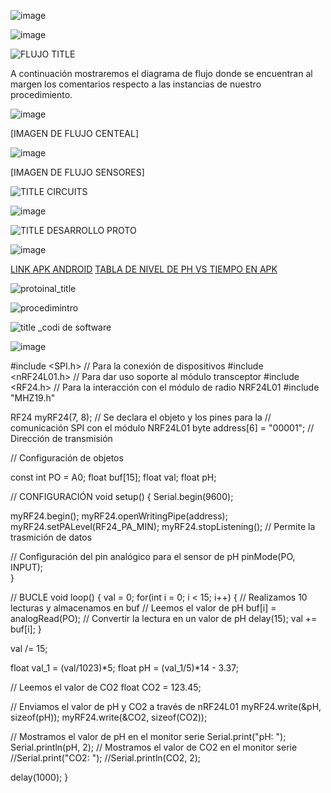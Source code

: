 ![image](https://github.com/Fx2048/Team_4_FdD/assets/131219987/84851120-fdf1-4d56-8913-b782fd5ffb4d)



![image](https://github.com/Fx2048/Team_4_FdD/assets/131219987/1c361b20-874d-4d26-b355-46d7d8639e7b)


![FLUJO TITLE](https://github.com/Fx2048/Team_4_FdD/assets/131219987/28a1f97a-6aa1-4b39-88c2-abf4804b01e7)

A continuación mostraremos el diagrama de flujo donde se encuentran al margen los comentarios respecto a las instancias de nuestro procedimiento.

![image](https://github.com/Fx2048/Team_4_FdD/assets/131219987/49598391-a8be-4c26-bd8c-4c455c975427)

[IMAGEN DE FLUJO CENTEAL]

![image](https://github.com/Fx2048/Team_4_FdD/assets/131219987/88aff30e-a657-4409-82dc-dff470d58abf)


[IMAGEN DE FLUJO SENSORES]


![TITLE CIRCUITS](https://github.com/Fx2048/Team_4_FdD/assets/131219987/0abbabdd-5bd8-49eb-81ed-425ae01978a9)


![image](https://github.com/Fx2048/Team_4_FdD/assets/131219987/8de5e80f-dabe-4519-b07e-2892b7e0fec8)



![TITLE DESARROLLO PROTO](https://github.com/Fx2048/Team_4_FdD/assets/131219987/459513f2-7fa7-4c5d-8a46-573f9f69b0ac)

![image](https://github.com/Fx2048/Team_4_FdD/assets/131219987/aaa709fb-c21b-4a52-80b2-8c0727f74af4)


[LINK APK ANDROID](https://github.com/Fx2048/Team_4_FdD/blob/main/Software/ECOPUREHARVEST.apk)
[TABLA DE NIVEL DE PH VS TIEMPO EN APK](https://thingspeak.com/channels/2428834/charts/1?bgcolor=%23ffffff&color=%23d62020&dynamic=true&results=60&type=line&update=15)


![protoinal_title](https://github.com/Fx2048/Team_4_FdD/assets/131219987/7f8a8efe-7a2e-4f45-b25e-39c1977b3dca)


![procedimintro](https://github.com/Fx2048/Team_4_FdD/assets/131219987/b426f154-8f37-49f0-ac67-07f515cd8d49)


![title _codi de software](https://github.com/Fx2048/Team_4_FdD/assets/131219987/4c893b84-840e-417b-a295-f762da3e8265)

![image](https://github.com/Fx2048/Team_4_FdD/assets/131219987/a3f6c5c2-ed8e-4666-8b00-56de90f37f22)


#include <SPI.h>      // Para la conexión de dispositivos
#include <nRF24L01.h> // Para dar uso soporte al módulo transceptor 
#include <RF24.h>     // Para la interacción con el módulo de radio NRF24L01
#include "MHZ19.h"

RF24 myRF24(7, 8);    // Se declara el objeto y los pines para la 
                      // comunicación SPI con el módulo NRF24L01
byte address[6] = "00001"; // Dirección de transmisión


// Configuración de objetos

const int PO = A0; 
float buf[15];
float val; 
float pH;

// CONFIGURACIÓN
void setup() {
  Serial.begin(9600);
  
  myRF24.begin();
  myRF24.openWritingPipe(address);
  myRF24.setPALevel(RF24_PA_MIN);
  myRF24.stopListening();   // Permite la trasmición de datos

  // Configuración del pin analógico para el sensor de pH
  pinMode(PO, INPUT);  
}

// BUCLE
void loop() {
  val = 0;
  for(int i = 0; i < 15; i++) {    // Realizamos 10 lecturas y almacenamos en buf
    // Leemos el valor de pH
    buf[i] = analogRead(PO);       // Convertir la lectura en un valor de pH
    delay(15);
    val += buf[i];
  }

  val /= 15;

  float val_1 = (val/1023)*5;
  float pH = (val_1/5)*14 - 3.37;

  // Leemos el valor de CO2
  float CO2 = 123.45;
  
  // Enviamos el valor de pH  y CO2 a través de nRF24L01
  myRF24.write(&pH, sizeof(pH));
  myRF24.write(&CO2, sizeof(CO2));

  // Mostramos el valor de pH en el monitor serie
  Serial.print("pH: ");
  Serial.println(pH, 2);
  // Mostramos el valor de CO2 en el monitor serie
  //Serial.print("CO2: ");
  //Serial.println(CO2, 2);

  delay(1000);
} 

